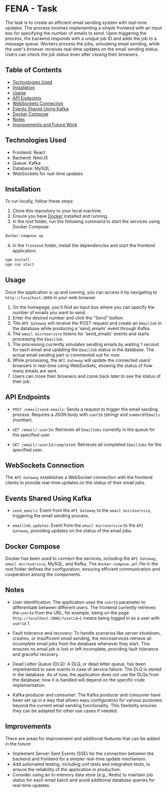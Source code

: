 # FENA - Task

The task is to create an efficient email sending system with real-time updates. The process involves implementing a simple frontend with an input box for specifying the number of emails to send. Upon triggering the process, the backend responds with a unique job ID and adds the job to a message queue. Workers process the jobs, simulating email sending, while the user's browser receives real-time updates on the email sending status. Users can check the job status even after closing their browsers.

## Table of Contents

- [Technologies Used](#technologies-used)
- [Installation](#installation)
- [Usage](#usage)
- [API Endpoints](#api-endpoints)
- [WebSockets Connection](#websockets-connection)
- [Events Shared Using Kafka](#events-shared-using-kafka)
- [Docker Compose](#docker-compose)
- [Notes](#notes)
- [Improvements and Future Work](#improvements-and-future-work)

## Technologies Used

- Frontend: React
- Backend: NestJS
- Queue: Kafka
- Database: MySQL
- WebSockets for real-time updates

## Installation

To run locally, follow these steps:

1. Clone this repository to your local machine.
2. Ensure you have [Docker](https://www.docker.com/get-started) installed and running.
3. In the root folder, run the following command to start the services using Docker Compose:

```bash
docker-compose up
```

4. In the `frontend` folder, install the dependencies and start the frontend application:

```bash
npm install
npm run start
```

## Usage

Once the application is up and running, you can access it by navigating to `http://localhost:3000` in your web browser.

1. On the homepage, you'll find an input box where you can specify the number of emails you want to send.
2. Enter the desired number and click the "Send" button.
3. The `API Gateway` will receive the POST request and create an `EmailJob` in the database while producing a 'send_emails' event through Kafka.
4. The `email microservice` listens for 'send_emails' events and starts processing the `EmailJob`.
5. The processing currently simulates sending emails by waiting 1 second for each email and updating the `EmailJob` status in the database. The actual email sending part is commented out for now.
6. While processing, the `API Gateway` will update the connected users' browsers in real-time using WebSockets, showing the status of how many emails are sent.
7. Users can close their browsers and come back later to see the status of their job.

## API Endpoints

- `POST /email/send-emails`: Sends a request to trigger the email sending process. Requires a JSON body with `userId` (string) and `numberOfEmails` (number).

- `GET /email/:userId`: Retrieves all `EmailJobs` currently in the queue for the specified user.

- `GET /email/:userId/completed`: Retrieves all completed `EmailJobs` for the specified user.

## WebSockets Connection

The `API Gateway` establishes a WebSocket connection with the frontend clients to provide real-time updates on the status of their email jobs.

## Events Shared Using Kafka

- `send_emails`: Event from the `API Gateway` to the `email microservice`, triggering the email sending process.

- `emailJob_updates`: Event from the `email microservice` to the `API Gateway`, providing updates on the status of the email jobs.

## Docker Compose

Docker has been used to connect the services, including the  `API Gateway`, `email microservice`, MySQL, and Kafka. The `docker-compose.yml` file in the root folder defines the configuration, ensuring efficient communication and cooperation among the components.

## Notes

- User identification: The application uses the `userId` parameter to differentiate between different users. The frontend currently retrieves the `userId` from the URL, for example, being on the page `http://localhost:3000/?userid=1` means being logged in as a user with `userId` 1.

- Fault tolerance and recovery: To handle scenarios like server shutdown, crashes, or insufficient email sending, the microservices retrieve all incomplete email jobs from the database whenever they start. This ensures no email job is lost or left incomplete, providing fault tolerance and graceful recovery.

- Dead Letter Queue (DLQ): A DLQ, or dead letter queue, has been implemented to save events in case of service failure. The DLQ is stored in the database. As of now, the application does not use the DLQs from the database; how it is handled will depend on the specific code implementation.

- Kafka producer and consumer: The Kafka producer and consumer have been set up in a way that allows easy configuration for various purposes beyond the current email sending functionality. This flexibility ensures they can be adapted for other use cases if needed.

## Improvements

There are areas for improvement and additional features that can be added in the future:

- Implement Server-Sent Events (SSE) for the connection between the backend and frontend for a simpler real-time update mechanism.
- Add automated testing, including unit tests and integration tests, to ensure the reliability of the application in production.
- Consider using an in-memory data store (e.g., Redis) to maintain job status for each email batch and avoid additional database queries for real-time updates.


